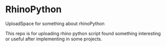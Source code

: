 # RhinoPython
UploadSpace for something about rhinoPython

This repo is for uploading rhino python script found something interesting or useful after implementing in some projects.
